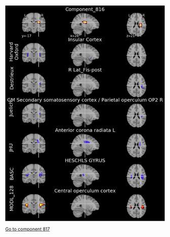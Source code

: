 


![816](preliminary/816.jpg "Component 816")

[Go to component 817](https://parietal-inria.github.io/MODL_atlas/1024/817 "Component 817")
